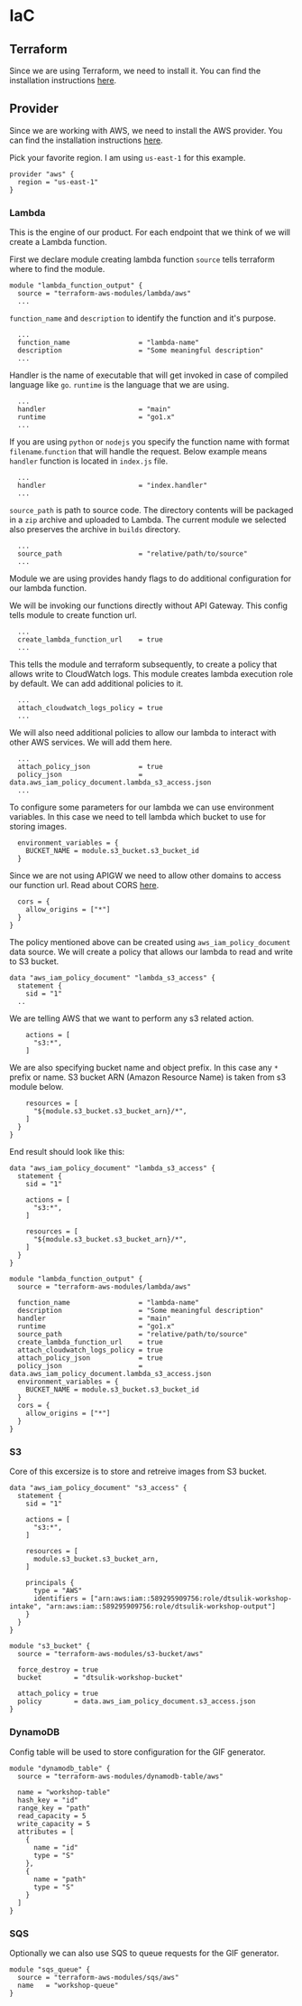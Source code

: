 # IaC

## Terraform

Since we are using Terraform, we need to install it. You can find the installation instructions [here](https://learn.hashicorp.com/tutorials/terraform/install-cli).

## Provider
Since we are working with AWS, we need to install the AWS provider. You can find the installation instructions [here](https://registry.terraform.io/providers/hashicorp/aws/latest/docs).

Pick your favorite region. I am using `us-east-1` for this example.

```hcl
provider "aws" {
  region = "us-east-1"
}
```

### Lambda

This is the engine of our product. For each endpoint that we think of we will create a Lambda function.


First we declare module creating lambda function `source` tells terraform where to find the module.
```hcl
module "lambda_function_output" {
  source = "terraform-aws-modules/lambda/aws"
  ...
```

`function_name` and `description` to identify the function and it's purpose.
```hcl
  ...
  function_name                 = "lambda-name"
  description                   = "Some meaningful description"
  ...
```

Handler is the name of executable that will get invoked in case of compiled language like `go`. `runtime` is the language that we are using.

```hcl
  ...
  handler                       = "main"
  runtime                       = "go1.x"
  ...
```
If you are using `python` or `nodejs` you specify the function name with format `filename`.`function` that will handle the request. Below example means `handler` function is located in `index.js` file.
```hcl
  ...
  handler                       = "index.handler"
  ...
```

`source_path` is path to source code. The directory contents will be packaged in a `zip` archive and uploaded to Lambda. The current module we selected also preserves the archive in `builds` directory.
```hcl
  ...
  source_path                   = "relative/path/to/source"
  ...
```

Module we are using provides handy flags to do additional configuration for our lambda function.

We will be invoking our functions directly without API Gateway. This config tells module to create function url.
```hcl
  ...
  create_lambda_function_url    = true
  ...
```

This tells the module and terraform subsequently, to create a policy that allows write to CloudWatch logs. This module creates lambda execution role by default. We can add additional policies to it.
```hcl
  ...
  attach_cloudwatch_logs_policy = true
  ...
```

We will also need additional policies to allow our lambda to interact with other AWS services. We will add them here.

```hcl
  ...
  attach_policy_json            = true
  policy_json                   = data.aws_iam_policy_document.lambda_s3_access.json
  ...
```

To configure some parameters for our lambda we can use environment variables. In this case we need to tell lambda which bucket to use for storing images.
```hcl
  environment_variables = {
    BUCKET_NAME = module.s3_bucket.s3_bucket_id
  }
```

Since we are not using APIGW we need to allow other domains to access our function url. Read about CORS [here](https://developer.mozilla.org/en-US/docs/Web/HTTP/CORS).
```hcl
  cors = {
    allow_origins = ["*"]
  }
}
```

The policy mentioned above can be created using `aws_iam_policy_document` data source. We will create a policy that allows our lambda to read and write to S3 bucket.

```hcl
data "aws_iam_policy_document" "lambda_s3_access" {
  statement {
    sid = "1"
  ..
```

We are telling AWS that we want to perform any s3 related action.
```hcl
    actions = [
      "s3:*",
    ]
```

We are also specifying bucket name and object prefix. In this case any `*` prefix or name. S3 bucket ARN (Amazon Resource Name) is taken from s3 module below.
```hcl
    resources = [
      "${module.s3_bucket.s3_bucket_arn}/*",
    ]
  }
}
```

End result should look like this:
```hcl
data "aws_iam_policy_document" "lambda_s3_access" {
  statement {
    sid = "1"

    actions = [
      "s3:*",
    ]

    resources = [
      "${module.s3_bucket.s3_bucket_arn}/*",
    ]
  }
}

module "lambda_function_output" {
  source = "terraform-aws-modules/lambda/aws"

  function_name                 = "lambda-name"
  description                   = "Some meaningful description"
  handler                       = "main"
  runtime                       = "go1.x"
  source_path                   = "relative/path/to/source"
  create_lambda_function_url    = true
  attach_cloudwatch_logs_policy = true
  attach_policy_json            = true
  policy_json                   = data.aws_iam_policy_document.lambda_s3_access.json
  environment_variables = {
    BUCKET_NAME = module.s3_bucket.s3_bucket_id
  }
  cors = {
    allow_origins = ["*"]
  }
}
```

### S3

Core of this excersize is to store and retreive images from S3 bucket.

```hcl
data "aws_iam_policy_document" "s3_access" {
  statement {
    sid = "1"

    actions = [
      "s3:*",
    ]

    resources = [
      module.s3_bucket.s3_bucket_arn,
    ]

    principals {
      type = "AWS"
      identifiers = ["arn:aws:iam::589295909756:role/dtsulik-workshop-intake", "arn:aws:iam::589295909756:role/dtsulik-workshop-output"]
    }
  }
}

module "s3_bucket" {
  source = "terraform-aws-modules/s3-bucket/aws"

  force_destroy = true
  bucket        = "dtsulik-workshop-bucket"

  attach_policy = true
  policy        = data.aws_iam_policy_document.s3_access.json
}
```

### DynamoDB

Config table will be used to store configuration for the GIF generator.

```hcl
module "dynamodb_table" {
  source = "terraform-aws-modules/dynamodb-table/aws"

  name = "workshop-table"
  hash_key = "id"
  range_key = "path"
  read_capacity = 5
  write_capacity = 5
  attributes = [
    {
      name = "id"
      type = "S"
    },
    {
      name = "path"
      type = "S"
    }
  ]
}
```

### SQS
Optionally we can also use SQS to queue requests for the GIF generator.

```hcl
module "sqs_queue" {
  source = "terraform-aws-modules/sqs/aws"
  name   = "workshop-queue"
}
```
